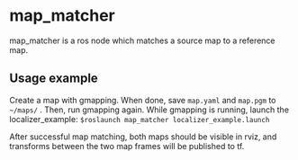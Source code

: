 # map_matcher
map_matcher is a ros node which matches a source map to a reference map.

## Usage example
Create a map with gmapping. When done, save ```map.yaml``` and ```map.pgm``` to ```~/maps/``` .
Then, run gmapping again. While gmapping is running, launch the localizer_example:
```$roslaunch map_matcher localizer_example.launch```

After successful map matching, both maps should be visible in rviz, and transforms between the two map frames will be published to tf.



